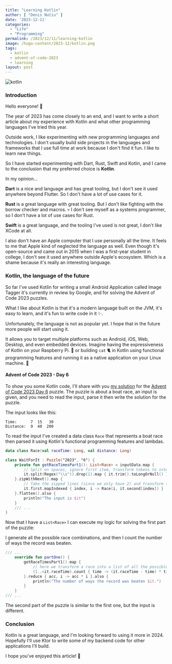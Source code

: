 ```yaml
---
title: "Learning Kotlin"
author: [ "Denis Nutiu" ]
date: '2023-12-11'
categories:
  - "Life"
  - "Programming"
permalink: /2023/12/11/learning-kotlin
image: /hugo-content/2023-12/kotlin.png
tags:
  - kotlin
  - advent-of-code-2023
  - learning
layout: post
---
```


![kotlin](/hugo-content/2023-12/kotlin.png)

### Introduction

Hello everyone! 👋

The year of 2023 has come closely to an end, and I want to write a short article about my experience with 
Kotlin and what other programming languages I've tried this year.

Outside work, I like experimenting with new programming languages and technologies. I don't usually build side projects
in the languages and frameworks that I use full time at work because I don't find it fun. I like to learn new things.

So I have started experimenting with Dart, Rust, Swift and Kotlin, and I came to the conclusion that my preferred choice is **Kotlin**.

In my opinion...

**Dart** is a nice and language and has great tooling, but I don't see it used anywhere beyond Flutter. So I don't have a lot of use cases for it.

**Rust** is a great language with great tooling. But I don't like fighting with the borrow checker and macros. 💀
I don't see myself as a systems programmer, so I don't have a lot of use cases for Rust.

**Swift** is a great language, and the tooling I've used is not great, I don't like XCode at all.

I also don't have an Apple computer that I use personally all the time. It feels to me that Apple kind of neglected 
the language as well. Even though it's open-source and came out in 2015 when I was a first-year student in college,
I don't see it used anywhere outside Apple's ecosystem. Which is a shame because it's really an interesting language.

### Kotlin, the language of the future

So far I've used Kotlin for writing a small Android Application called Image Tagger it's currently in review by Google, 
and for solving the Advent of Code 2023 puzzles.

What I like about Kotlin is that it's a modern language built on the JVM, it's easy to learn, 
and it's fun to write code in it ✨. 

Unfortunately, the language is not as popular yet. I hope that in the future more people will start using it.

It allows you to target multiple platforms such as Android, iOS, Web, Desktop, and even embedded devices. Imagine
having the expressiveness of Kotlin on your Raspberry Pi. 🤯 or building `cat` 🐈 in Kotlin using functional programming
features and running it as a native application on your Linux machine. 🐧

#### Advent of Code 2023 - Day 6

To show you some Kotlin code, I'll share with you [my solution](https://github.com/dnutiu/aoc-2023) 
for the [Advent of Code 2023 Day 6](https://adventofcode.com/2023/day/6) puzzle. The puzzle is about a boat race,
an input is given, and you need to read the input, parse it then write the solution for the puzzle.

The input looks like this:

```text
Time:      7  15   30
Distance:  9  40  200
```

To read the input I've created a data class `Race` that represents a boat race then parsed it using Kotlin's
functional programming features and lambdas.

```kotlin
data class Race(val raceTime: Long, val distance: Long)

class WaitForIt : Puzzle("2023", "6") {
    private fun getRaceTimesPart1(): List<Race> = inputData.map {
        // Split on spaces, ignore first item, transform tokens to integers
        it.split(Regex("\\s")).drop(1).map { it.trim().toLongOrNull() }.filterNotNull()
    }.zipWithNext().map {
        // Take the zipped lines (since we only have 2) and transform them into races.
        it.first.mapIndexed { index, i -> Race(i, it.second[index]) }
    }.flatten().also {
        println("The input is $it")
    }
    /// ...
}
```

Now that I have a `List<Race>` I can execute my logic for solving the first part of the puzzle:

I generate all the possible race combinations, and then I count the number of ways the record was beaten.

```Kotlin
/// ...
    override fun partOne() {
        getRaceTimesPart1().map {
            // here we transform a race into a list of all the possible combinations that we can have
            (1..<it.raceTime).count { time -> (it.raceTime - time) * time > it.distance }
        }.reduce { acc, i -> acc * i }.also {
            println("The number of ways the record was beaten $it.")
        }
    }
/// ...
```

The second part of the puzzle is similar to the first one, but the input is different.

### Conclusion

Kotlin is a great language, and I'm looking forward to using it more in 2024. Hopefully I'll use Ktor to write some 
of my backend code for other applications I'll build. 

I hope you've enjoyed this article! 📖


